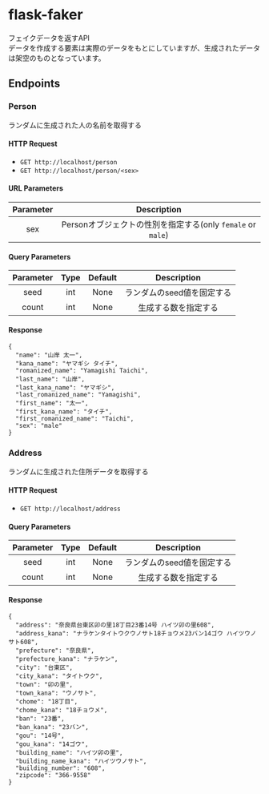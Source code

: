 # flask-faker
フェイクデータを返すAPI  
データを作成する要素は実際のデータをもとにしていますが、生成されたデータは架空のものとなっています。  

## Endpoints
### Person
ランダムに生成された人の名前を取得する

#### HTTP Request
- `GET http://localhost/person`
- `GET http://localhost/person/<sex>`

#### URL Parameters
|Parameter|Description|
|:-:|:-:|
|sex|Personオブジェクトの性別を指定する(only `female` or `male`)|

#### Query Parameters
|Parameter|Type|Default|Description|
|:-:|:-:|:-:|:-:|
|seed|int|None|ランダムのseed値を固定する|
|count|int|None|生成する数を指定する|

#### Response
```
{
  "name": "山岸 太一",
  "kana_name": "ヤマギシ タイチ",
  "romanized_name": "Yamagishi Taichi",
  "last_name": "山岸",
  "last_kana_name": "ヤマギシ",
  "last_romanized_name": "Yamagishi",
  "first_name": "太一",
  "first_kana_name": "タイチ",
  "first_romanized_name": "Taichi",
  "sex": "male"
}
```

### Address
ランダムに生成された住所データを取得する

#### HTTP Request
- `GET http://localhost/address`

#### Query Parameters
|Parameter|Type|Default|Description|
|:-:|:-:|:-:|:-:|
|seed|int|None|ランダムのseed値を固定する|
|count|int|None|生成する数を指定する|

#### Response
```
{
  "address": "奈良県台東区卯の里18丁目23番14号 ハイツ卯の里608",
  "address_kana": "ナラケンタイトウクウノサト18チョウメ23バン14ゴウ ハイツウノサト608",
  "prefecture": "奈良県",
  "prefecture_kana": "ナラケン",
  "city": "台東区",
  "city_kana": "タイトウク",
  "town": "卯の里",
  "town_kana": "ウノサト",
  "chome": "18丁目",
  "chome_kana": "18チョウメ",
  "ban": "23番",
  "ban_kana": "23バン",
  "gou": "14号",
  "gou_kana": "14ゴウ",
  "building_name": "ハイツ卯の里",
  "building_name_kana": "ハイツウノサト",
  "building_number": "608",
  "zipcode": "366-9558"
}
```